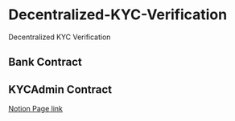 # Decentralized-KYC-Verification
Decentralized KYC Verification
<h2>Bank Contract</h2>
<h2>KYCAdmin Contract</h2>

[Notion Page link](https://pricey-curio-336.notion.site/Decentralized-KYC-Verification-773c26fe93ca48e7b792dd395702c672)

